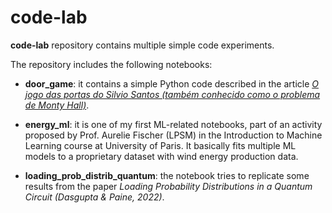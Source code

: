 # code-lab

**code-lab** repository contains multiple simple code experiments.

The repository includes the following notebooks:

- **door_game**: it contains a simple Python code described in the article [*O jogo das portas do Silvio Santos (também conhecido como o problema de Monty Hall)*](https://eduardofmdcosta.github.io/posts/2023-06-30-jogo-das-portas.html).

- **energy_ml**: it is one of my first ML-related notebooks, part of an activity proposed by Prof. Aurelie Fischer (LPSM) in the Introduction to Machine Learning course at University of Paris. It basically fits multiple ML models to a proprietary dataset with wind energy production data.

- **loading_prob_distrib_quantum**: the notebook tries to replicate some results from the paper *Loading Probability Distributions in a Quantum Circuit (Dasgupta & Paine, 2022)*.
